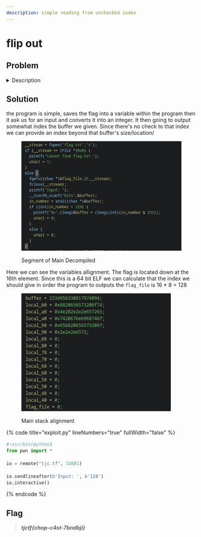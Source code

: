 ```yaml
---
description: simple reading from unchecked index
---
```


# flip out

## Problem

<details>

<summary>Description</summary>

My friend made this app with a flag in it...

`nc tjc.tf 31601`

</details>

## Solution

the program is simple, saves the flag into a variable within the program then it ask us for an input and converts it into an integer. It then going to output somewhat index the buffer we given. Since there's no check to that index we can provide an index beyond that buffer's size/location/

<figure><img src="../../../.gitbook/assets/image_2023-05-28_205042107.png" alt=""><figcaption><p>Segment of Main Decompiled</p></figcaption></figure>

Here we can see the variables allignment. The flag is located down at the 16th element. Since this is a 64 bit ELF we can calculate that the index we should give in order the program to outputs the `flag_file` is 16 \* 8 = 128

<figure><img src="../../../.gitbook/assets/image_2023-05-28_204918488.png" alt=""><figcaption><p>Main stack alignment</p></figcaption></figure>

{% code title="exploit.py" lineNumbers="true" fullWidth="false" %}
```python
#!usr/bin/python3
from pwn import *

io = remote("tjc.tf", 31601)

io.sendlineafter(b'Input: ', b'128')
io.interactive()
```
{% endcode %}

## Flag

> _**tjctf{chop-c4st-7bndbji}**_
